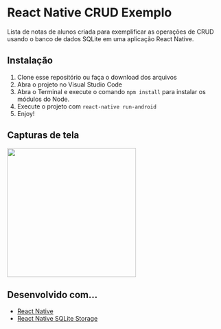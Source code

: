 # React Native CRUD Exemplo
Lista de notas de alunos criada para exemplificar as operações de CRUD usando o banco de dados SQLite em uma aplicação React Native.

## Instalação
1. Clone esse repositório ou faça o download dos arquivos
2. Abra o projeto no Visual Studio Code
3. Abra o Terminal e execute o comando `npm install` para instalar os módulos do Node.
4. Execute o projeto com `react-native run-android`
5. Enjoy!

## Capturas de tela
<img width="300" src="https://github.com/lucasfrag/React-Native-CRUD-Exemplo/blob/master/src/Screenshots/01.png" >

## Desenvolvido com...

* [React Native](https://reactnative.dev)
* [React Native SQLite Storage](https://github.com/andpor/react-native-sqlite-storage)
